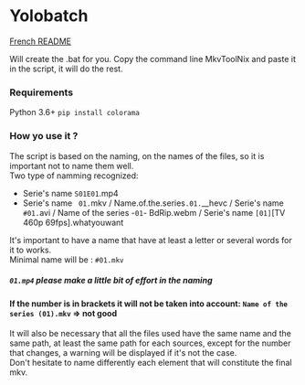 # Yolobatch

[French README](https://github.com/Hqndler/Yolobatch/blob/main/README.fr.md)

Will create the .bat for you. Copy the command line MkvToolNix and paste it in the script, it will do the rest.

### Requirements

Python 3.6+
`pip install colorama`

### How yo use it ?

The script is based on the naming, on the names of the files, so it is important not to name them well.<br>
Two type of namming recognized: 
- Serie's name `S01E01`.mp4
- Serie's name ` 01.`mkv / Name.of.the.series`.01.`__hevc / Serie's name `#01.`avi / Name of the series -` 01 `- BdRip.webm / Serie's name `[01]`[TV 460p 69fps].whatyouwant<br>

It's important to have a name that have at least a letter or several words for it to works.<br>
Minimal name will be : `#01.mkv`
##### `01.mp4` please make a little bit of effort in the naming
#### If the number is in brackets it will not be taken into account: `Name of the series (01).mkv` => not good
It will also be necessary that all the files used have the same name and the same path, at least the same path for each sources, except for the number that changes, a warning will be displayed if it's not the case.<br>
Don't hesitate to name differently each element that will constitute the final mkv.
